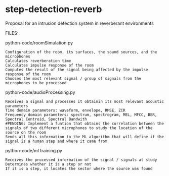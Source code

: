 # step-detection-reverb
Proposal for an intrusion detection system in reverberant environments

FILES:

python-code/roomSimulation.py

	Configuration of the room, its surfaces, the sound sources, and the microphones
	Calculates reverberation time
	Calculates impulse response of the room
	Computes the result of the signal being affected by the impulse response of the room
	Chooses the most relevant signal / group of signals from the microphones to be processed

python-code/audioProcessing.py

	Receives a signal and processes it obtainin its most relevant acoustic parameters
	Time domain parameters: waveform, envelope, RMSE, ZCR
	Frequency domain parameters: spectrum, spectrogram, MEL, MFCC, BER, Spectral Centroid, Spectral Bandwith
	#PENDING: Implement a funtion that obtains the correlation between the signals of two different microphones to study the location of the source on the room
	Sends all this information to the ML algorithm that will define if the signal is a human step and where it came from

python-code/mlTraining.py

	Receives the processed information of the signal / signals at study
	Determines whether it is a step or not
	If it is a step, it locates the sector where the source was found

